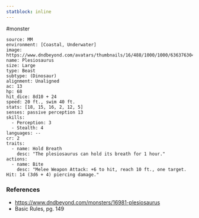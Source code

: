 ```yaml
---
statblock: inline
---
```

 #monster 

```statblock
source: MM
environment: [Coastal, Underwater]
image: https://www.dndbeyond.com/avatars/thumbnails/16/488/1000/1000/636376304583147024.jpeg
name: Plesiosaurus
size: Large
type: Beast
subtype: (Dinosaur)
alignment: Unaligned
ac: 13
hp: 68
hit_dice: 8d10 + 24
speed: 20 ft., swim 40 ft.
stats: [18, 15, 16, 2, 12, 5]
senses: passive perception 13
skills:
  - Perception: 3
  - Stealth: 4
languages: --
cr: 2
traits:
  - name: Hold Breath
    desc: "The plesiosaurus can hold its breath for 1 hour."
actions:
  - name: Bite
    desc: "Melee Weapon Attack: +6 to hit, reach 10 ft., one target. Hit: 14 (3d6 + 4) piercing damage."
```

### References

* https://www.dndbeyond.com/monsters/16981-plesiosaurus
* Basic Rules, pg. 149
